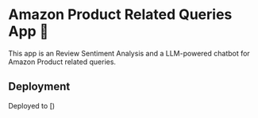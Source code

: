 # Amazon Product Related Queries App 💬

This app is an Review Sentiment Analysis and a LLM-powered chatbot for Amazon Product related queries.

## Deployment
Deployed to [)
